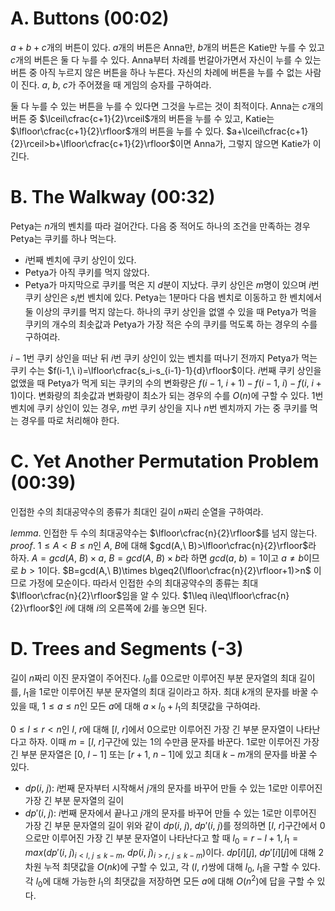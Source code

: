 # A. Buttons (00:02)
$a+b+c$개의 버튼이 있다. $a$개의 버튼은 Anna만, $b$개의 버튼은 Katie만 누를 수 있고 $c$개의 버튼은 둘 다 누를 수 있다. Anna부터 차례를 번갈아가면서 자신이 누를 수 있는 버튼 중 아직 누르지 않은 버튼을 하나 누른다. 자신의 차례에 버튼을 누를 수 없는 사람이 진다. $a,\ b,\ c$가 주어졌을 때 게임의 승자를 구하여라.

둘 다 누를 수 있는 버튼을 누를 수 있다면 그것을 누르는 것이 최적이다. Anna는 $c$개의 버튼 중 $\lceil\cfrac{c+1}{2}\rceil$개의 버튼을 누를 수 있고, Katie는 $\lfloor\cfrac{c+1}{2}\rfloor$개의 버튼을 누를 수 있다. $a+\lceil\cfrac{c+1}{2}\rceil>b+\lfloor\cfrac{c+1}{2}\rfloor$이면 Anna가, 그렇지 않으면 Katie가 이긴다.
# B. The Walkway (00:32)
Petya는 $n$개의 벤치를 따라 걸어간다. 다음 중 적어도 하나의 조건을 만족하는 경우 Petya는 쿠키를 하나 먹는다.
- $i$번째 벤치에 쿠키 상인이 있다.
- Petya가 아직 쿠키를 먹지 않았다.
- Petya가 마지막으로 쿠키를 먹은 지 $d$분이 지났다.
쿠키 상인은 $m$명이 있으며 $i$번 쿠키 상인은 $s_i$번 벤치에 있다.
Petya는 1분마다 다음 벤치로 이동하고 한 벤치에서 둘 이상의 쿠키를 먹지 않는다.
하나의 쿠키 상인을 없앨 수 있을 때 Petya가 먹을 쿠키의 개수의 최솟값과 Petya가 가장 적은 수의 쿠키를 먹도록 하는 경우의 수를 구하여라.

$i-1$번 쿠키 상인을 떠난 뒤 $i$번 쿠키 상인이 있는 벤치를 떠나기 전까지 Petya가 먹는 쿠키 수는 $f(i-1,\ i)=\lfloor\cfrac{s_i-s_{i-1}-1}{d}\rfloor$이다. $i$번째 쿠키 상인을 없앴을 때 Petya가 먹게 되는 쿠키의 수의 변화량은 $f(i-1,\ i+1)-f(i-1,\ i)-f(i,\ i+1)$이다. 변화량의 최솟값과 변화량이 최소가 되는 경우의 수를 $O(n)$에 구할 수 있다.
1번 벤치에 쿠키 상인이 있는 경우, $m$번 쿠키 상인을 지나 $n$번 벤치까지 가는 중 쿠키를 먹는 경우를 따로 처리해야 한다.
# C. Yet Another Permutation Problem (00:39)
인접한 수의 최대공약수의 종류가 최대인 길이 $n$짜리 순열을 구하여라.

$lemma.$ 인접한 두 수의 최대공약수는 $\lfloor\cfrac{n}{2}\rfloor$를 넘지 않는다.
$proof.$ $1\leq A<B\le n$인 $A,\ B$에 대해 $gcd(A,\ B)>\lfloor\cfrac{n}{2}\rfloor$라 하자. $A=gcd(A,\ B)\times a,\ B=gcd(A,\ B)\times b$라 하면 $gcd(a,\ b)=1$이고 $a\neq b$이므로 $b>1$이다. $B=gcd(A,\ B)\times b\geq2(\lfloor\cfrac{n}{2}\rfloor+1)>n$ 이므로 가정에 모순이다.
따라서 인접한 수의 최대공약수의 종류는 최대 $\lfloor\cfrac{n}{2}\rfloor$임을 알 수 있다. $1\leq i\leq\lfloor\cfrac{n}{2}\rfloor$인 $i$에 대해 $i$의 오른쪽에 $2i$를 놓으면 된다.
# D. Trees and Segments (-3)
길이 $n$짜리 이진 문자열이 주어진다. $l_0$를 0으로만 이루어진 부분 문자열의 최대 길이를, $l_1$을 1로만 이루어진 부분 문자열의 최대 길이라고 하자. 최대 $k$개의 문자를 바꿀 수 있을 때, $1\leq a\leq n$인 모든 $a$에 대해 $a\times l_0+l_1$의 최댓값을 구하여라.

$0\leq l\leq r<n$인 $l,\ r$에 대해 $[l,\ r]$에서 0으로만 이루어진 가장 긴 부분 문자열이 나타난다고 하자. 이때 $m=[l,\ r]$구간에 있는 1의 수만큼 문자를 바꾼다. 1로만 이루어진 가장 긴 부분 문자열은 $[0,\ l-1]$ 또는 $[r+1,\ n-1]$에 있고 최대 $k-m$개의 문자를 바꿀 수 있다.
- $dp(i,\ j):$ $i$번째 문자부터 시작해서 $j$개의 문자를 바꾸어 만들 수 있는 1로만 이루어진 가장 긴 부분 문자열의 길이
- $dp'(i,\ j):$ $i$번째 문자에서 끝나고 $j$개의 문자를 바꾸어 만들 수 있는 1로만 이루어진 가장 긴 부문 문자열의 길이
위와 같이 $dp(i,\ j),\ dp'(i,\ j)$를 정의하면 $[l,\ r]$구간에서 0으로만 이루어진 가장 긴 부분 문자열이 나타난다고 할 때 $l_0=r-l+1, l_1=max(dp'(i,\ j)_{i<l,\ j\leq k-m},\ dp(i,\ j)_{i>r,\ j\leq k-m})$이다.  $dp[i][j],\ dp'[i][j]$에 대해 2차원 누적 최댓값을 $O(nk)$에 구할 수 있고, 각 $(l,\ r)$쌍에 대해 $l_0,\ l_1$을 구할 수 있다. 각 $l_0$에 대해 가능한 $l_1$의 최댓값을 저장하면 모든 $a$에 대해 $O(n^2)$에 답을 구할 수 있다.
